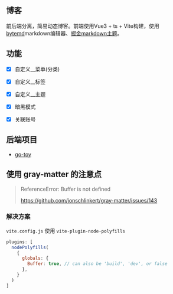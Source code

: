 ## 博客
前后端分离，简易动态博客。前端使用Vue3 + ts + Vite构建，使用[bytemd](https://github.com/bytedance/bytemd)markdown编辑器、[掘金markdown主题](https://github.com/xitu/juejin-markdown-themes)。

## 功能
- [x] 自定义__菜单(分类)
- [x] 自定义__标签
- [x] 自定义__主题
- [x] 暗黑模式
- [x] 关联账号


## 后端项目
* [go-toy](https://github.com/WuLianN/go-toy)


## 使用 gray-matter 的注意点

> ReferenceError: Buffer is not defined
>
> https://github.com/jonschlinkert/gray-matter/issues/143

### 解决方案
`vite.config.js` 使用 `vite-plugin-node-polyfills`
```js
plugins: [
  nodePolyfills(
    {
      globals: {
        Buffer: true, // can also be 'build', 'dev', or false
      },
    }
  )  
]
```